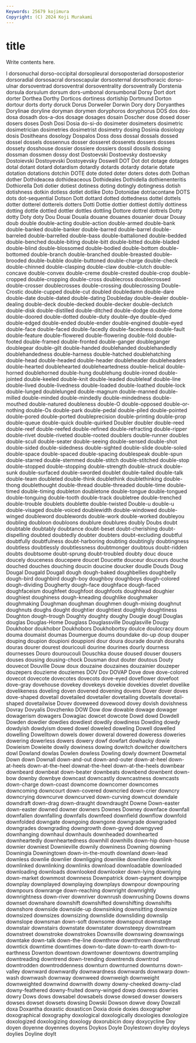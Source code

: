 ```yaml
---
Keywords: 25679 kojimura
Copyright: (C) 2024 Koji Murakami
---
```


# title

Write contents here.



l dorsonuchal dorso-occipital dorsopleural dorsoposteriad dorsoposterior dorsoradial dorsosacral dorsoscapular dorsosternal
dorsothoracic dorso-ulnar dorsoventrad dorsoventral dorsoventrality dorsoventrally Dorstenia dorsula dorsulum dorsum
dors-umbonal dorsumbonal Dorsy Dort dort dorter Dorthea Dorthy Dorticos dortiness
dortiship Dortmund Dorton dortour dorts dorty doruck Dorus Dorweiler Dorwin
Dory dory Doryanthes Dorylinae doryline doryman dorymen doryphoros doryphorus DOS
dos dos- dosa dosadh dos-a-dos dosage dosages dosain Doscher dose
dosed doser dosers doses Dosh Dosi Dosia do-si-do dosimeter dosimeters
dosimetric dosimetrician dosimetries dosimetrist dosimetry dosing Dosinia dosiology dosis Dositheans
dosology Dospalos Doss doss dossal dossals dossed dossel dossels dossennus
dosser dosseret dosserets dossers dosses dossety dosshouse dossier dossiere dossiers
dossil dossils dossing dossman dossmen dossy dost Dostoevski Dostoevsky dostoevsky
Dostoievski Dostoyevski Dostoyevsky Doswell DOT Dot dot dotage dotages dotal
dotant dotard dotardism dotardly dotards dotardy dotarie dotate dotation dotations
dotchin DOTE dote doted doter doters dotes doth Dothan dother
Dothideacea dothideaceous Dothideales Dothidella dothienenteritis Dothiorella Doti dotier dotiest dotiness
doting dotingly dotingness dotish dotishness dotkin dotless dotlet dotlike Doto
Dotonidae dotriacontane DOTS dots dot-sequential Dotson Dott dottard dotted dottedness
dottel dottels dotter dotterel dotterels dotters Dotti Dottie dottier dottiest
dottily dottiness dotting dottle dottled dottler dottles dottling Dottore dottrel
dottrels Dotty dotty Doty doty Dou Douai Douala douane douanes
douanier douar Douay doub double double-acting double-action double-armed double-bank double-banked
double-banker double-barred double-barrel double-barreled double-barrelled double-bass double-battalioned double-bedded double-benched double-biting
double-bitt double-bitted double-bladed double-blind double-blossomed double-bodied double-bottom double-bottomed double-branch double-branched
double-breasted double-brooded double-bubble double-buttoned double-charge double-check double-chinned double-clasping double-claw double-clutch
double-concave double-convex double-creme double-crested double-crop double-cropped double-cropping double-cross doublecross doublecrossed
double-crosser doublecrosses double-crossing doublecrossing Double-Crostic double-cupped double-cut doubled doubledamn double-dare
double-date double-dated double-dating Doubleday double-dealer double-dealing double-deck double-decked double-decker double-declutch
double-disk double-distilled double-ditched double-dodge double-dome double-doored double-dotted double-duty double-dye double-dyed
double-edged double-ended double-ender double-engined double-eyed double-face double-faced double-facedly double-facedness double-fault
double-feature double-flowered double-flowering double-fold double-footed double-framed double-fronted double-ganger doubleganger doublegear
double-gilt double-handed doublehanded doublehandedly doublehandedness double-harness double-hatched doublehatching double-head double-headed
double-header doubleheader doubleheaders double-hearted doublehearted doubleheartedness double-helical double-horned doublehorned double-hung
doublehung double-ironed double-jointed double-keeled double-knit double-leaded doubleleaf double-line double-lived double-livedness
double-loaded double-loathed double-lock double-lunged doublelunged double-magnum double-manned double-milled double-minded double-mindedly
double-mindedness double-mouthed double-natured doubleness double-O double-opposed double-or-nothing double-Os double-park double-pedal
double-piled double-pointed double-pored double-ported doubleprecision double-printing double-prop double-queue double-quick double-quirked
Doubler doubler double-reed double-reef double-reefed double-refined double-refracting double-ripper double-rivet double-riveted
double-rooted doublers double-runner doubles double-scull double-seater double-seeing double-sensed double-shot double-sided
double-sidedness double-sighted double-slide double-soled double-space double-spaced double-spacing doublespeak double-spun double-starred
double-stemmed double-stitch double-stitched double-stop double-stopped double-stopping double-strength double-struck double-sunk double-surfaced
double-sworded doublet double-tailed double-talk double-team doubleted double-think doublethink doublethinking double-thong
doublethought double-thread double-threaded double-time double-timed double-timing doubleton doubletone double-tongue double-tongued
double-tonguing double-tooth double-track doubletree double-trenched double-trouble doublets doublette double-twisted Double-u
double-u double-visaged double-voiced doublewidth double-windowed double-winged doubleword doublewords double-work double-worked
doubleyou doubling doubloon doubloons doublure doublures doubly Doubs doubt doubtable
doubtably doubtance doubt-beset doubt-cherishing doubt-dispelling doubted doubtedly doubter doubters doubt-excluding
doubtful doubtfully doubtfulness doubt-harboring doubting doubtingly doubtingness doubtless doubtlessly doubtlessness
doubtmonger doubtous doubt-ridden doubts doubtsome doubt-sprung doubt-troubled doubty douc douce
doucely douceness doucepere doucet Doucette douceur douceurs douche douched douches
douching doucin doucine doucker doudle Douds Doug Dougal Dougald Dougall
dough dough-baked doughbellies doughbelly dough-bird doughbird dough-boy doughboy doughboys dough-colored
dough-dividing Dougherty dough-face doughface dough-faced doughfaceism doughfeet doughfoot doughfoots doughhead
doughier doughiest doughiness dough-kneading doughlike doughmaker doughmaking Doughman doughman doughmen
dough-mixing doughnut doughnuts doughs dought doughtier doughtiest doughtily doughtiness Doughton
dough-trough Doughty doughty doughy Dougie dougl Douglas douglas Douglas-Home Douglass
Douglassville Douglasville Dougy Doukhobor doukhobor Doukhobors Doukhobortsy doulce doulocracy doum
douma doumaist doumas Doumergue doums doundake do-up doup douper douping
doupion doupioni douppioni dour doura dourade dourah dourahs douras dourer
dourest douricouli dourine dourines dourly dourness dournesses Douro douroucouli Douschka
douse doused douser dousers douses dousing dousing-chock Dousman dout douter
doutous Douty douvecot Douville Douw doux douzaine douzaines douzainier douzeper
douzepers douzieme douziemes DOV Dov DOVAP Dove dove dove-colored dovecot
dovecote dovecotes dovecots dove-eyed doveflower dovefoot dove-gray dovehouse dovekey dovekeys
dovekie dovekies dovelet dovelike dovelikeness doveling doven dovened dovening dovens
Dover dover doves dove-shaped dovetail dovetailed dovetailer dovetailing dovetails dovetail-shaped
dovetailwise Dovev doveweed dovewood dovey dovish dovishness Dovray Dovyalis Dovzhenko
DOW Dow dow dowable dowage dowager dowagerism dowagers Dowagiac dowcet
dowcote Dowd dowd Dowdell Dowden dowdier dowdies dowdiest dowdily dowdiness
Dowding dowdy dowdyish dowdyism dowed dowel doweled doweling Dowell dowelled
dowelling Dowelltown dowels dower doweral dowered doweress doweries dowering dowerless
dowers dowery dowf dowfart dowhacky dowie Dowieism Dowieite dowily dowiness
dowing dowitch dowitcher dowitchers dowl Dowland dowlas Dowlen dowless Dowling
dowly dowment Dowmetal Down down Downall down-and-out down-and-outer down-at-heel down-at-heels
down-at-the-heel downat-the-heel down-at-the-heels downbear downbeard downbeat down-beater downbeats downbend downbent
down-bow downby downbye downcast downcastly downcastness downcasts down-charge down-coast downcome
downcomer downcomes downcoming downcourt down-covered downcried down-crier downcry downcrying downcurve
downcurved down-curving downcut downdale downdraft down-drag down-draught downdraught Downe Down-easter
down-easter downed downer downers Downes Downey downface downfall downfallen downfalling
downfalls downfeed downfield downflow downfold downfolded downgate downgoing downgone downgrade
downgraded downgrades downgrading downgrowth down-gyved downgyved downhanging downhaul downhauls downheaded
downhearted downheartedly downheartedness downhill downhills down-hip down-house downier downiest Downieville
downily downiness Downing downing Downingia Downingtown down-in-the-mouth downland down-lead downless
downlie downlier downligging downlike downline downlink downlinked downlinking downlinks download
downloadable downloaded downloading downloads downlooked downlooker down-lying downlying down-market downmost
downness Downpatrick down-payment downpipe downplay downplayed downplaying downplays downpour downpouring
downpours downrange down-reaching downright downrightly downrightness down-river downriver downrush downrushing
Downs downs downset downshare downshift downshifted downshifting downshifts downshore downside
downside-up downsinking downsitting downsize downsized downsizes downsizing downslide downsliding downslip
downslope downsman down-soft downsome downspout downstage downstair downstairs downstate downstater
downsteepy downstream downstreet downstroke downstrokes Downsville downswing downswings downtake down-talk
down-the-line downthrow downthrown downthrust downtick downtime downtimes down-to-date down-to-earth down-to-earthness
Downton downtown downtowner downtowns downtrampling downtreading downtrend down-trending downtrends downtrod
downtrodden downtroddenness downturn downturned downturns down-valley downward downwardly downwardness downwards
downwarp down-wash downwash downway downweed downweigh downweight downweighted downwind downwith
downy downy-cheeked downy-clad downy-feathered downy-fruited downy-winged dowp dowress dowries dowry
Dows dows dowsabel dowsabels dowse dowsed dowser dowsers dowses dowset
dowsets dowsing Dowski Dowson dowve dowy Dowzall doxa Doxantha doxastic
doxasticon Doxia doxie doxies doxographer doxographical doxography doxological doxologically doxologies
doxologize doxologized doxologizing doxology doxorubicin doxy doxycycline Doy doyen doyenne
doyennes doyens Doykos Doyle Doylestown doyley doyleys doylies Doyline doylt

